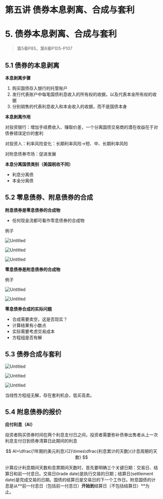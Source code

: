 # 第五讲 债券本息剥离、合成与套利

# 5. 债券本息剥离、合成与套利

> 第5章P85，第6章P105-P107
> 

## 5.1 债券的本息剥离

**本息剥离步骤**

1. 购买国债存入银行的托管账户
2. 发行代表账户中每笔国债利息收入的所有权的收据，以及代表本金所有权的收据
3. 分别销售的代表利息收入和本金收入的收据，而不是国债本身

**本息剥离作用**

对投资银行：增加手续费收入、赚取价差，一个分离国债交易商的潜在收益在于对债券错误定价的套利

对投资人：利率风险变化：长期利率风险→短、中、长期利率风险

对附息债券市场：促进发展

**本息分离国债类别（美国税收不同）**

- 利息分离债
- 本金分离债

## 5.2 零息债券、附息债券的合成

**附息债券是零息债券的合成物**

- 任何现金流都可看作零息债券的合成物

例子

![Untitled](%E7%AC%AC%E4%BA%94%E8%AE%B2%20%E5%80%BA%E5%88%B8%E6%9C%AC%E6%81%AF%E5%89%A5%E7%A6%BB%E3%80%81%E5%90%88%E6%88%90%E4%B8%8E%E5%A5%97%E5%88%A9%205fdf9f3c34be49a29f4be6b1e7399128/Untitled.png)

![Untitled](%E7%AC%AC%E4%BA%94%E8%AE%B2%20%E5%80%BA%E5%88%B8%E6%9C%AC%E6%81%AF%E5%89%A5%E7%A6%BB%E3%80%81%E5%90%88%E6%88%90%E4%B8%8E%E5%A5%97%E5%88%A9%205fdf9f3c34be49a29f4be6b1e7399128/Untitled%201.png)

![Untitled](%E7%AC%AC%E4%BA%94%E8%AE%B2%20%E5%80%BA%E5%88%B8%E6%9C%AC%E6%81%AF%E5%89%A5%E7%A6%BB%E3%80%81%E5%90%88%E6%88%90%E4%B8%8E%E5%A5%97%E5%88%A9%205fdf9f3c34be49a29f4be6b1e7399128/Untitled%202.png)

**零息债券是附息债券的合成物**

例子

![Untitled](%E7%AC%AC%E4%BA%94%E8%AE%B2%20%E5%80%BA%E5%88%B8%E6%9C%AC%E6%81%AF%E5%89%A5%E7%A6%BB%E3%80%81%E5%90%88%E6%88%90%E4%B8%8E%E5%A5%97%E5%88%A9%205fdf9f3c34be49a29f4be6b1e7399128/Untitled%203.png)

![Untitled](%E7%AC%AC%E4%BA%94%E8%AE%B2%20%E5%80%BA%E5%88%B8%E6%9C%AC%E6%81%AF%E5%89%A5%E7%A6%BB%E3%80%81%E5%90%88%E6%88%90%E4%B8%8E%E5%A5%97%E5%88%A9%205fdf9f3c34be49a29f4be6b1e7399128/Untitled%204.png)

**零息债券合成的实际问题**

- 合成需要卖空，这是否现实？
- 计算结果有小数点
- 实际需要考虑交易成本
- 方程组是否有解

## 5.3 债券合成与套利

![Untitled](%E7%AC%AC%E4%BA%94%E8%AE%B2%20%E5%80%BA%E5%88%B8%E6%9C%AC%E6%81%AF%E5%89%A5%E7%A6%BB%E3%80%81%E5%90%88%E6%88%90%E4%B8%8E%E5%A5%97%E5%88%A9%205fdf9f3c34be49a29f4be6b1e7399128/Untitled%205.png)

![Untitled](%E7%AC%AC%E4%BA%94%E8%AE%B2%20%E5%80%BA%E5%88%B8%E6%9C%AC%E6%81%AF%E5%89%A5%E7%A6%BB%E3%80%81%E5%90%88%E6%88%90%E4%B8%8E%E5%A5%97%E5%88%A9%205fdf9f3c34be49a29f4be6b1e7399128/Untitled%206.png)

![Untitled](%E7%AC%AC%E4%BA%94%E8%AE%B2%20%E5%80%BA%E5%88%B8%E6%9C%AC%E6%81%AF%E5%89%A5%E7%A6%BB%E3%80%81%E5%90%88%E6%88%90%E4%B8%8E%E5%A5%97%E5%88%A9%205fdf9f3c34be49a29f4be6b1e7399128/Untitled%207.png)

当线性方程组无解，存在套利机会，低买高卖。

## 5.4 附息债券的报价

**应付利息（AI）**

投资者购买债券时间在两个利息支付日之间，投资者需要弥补债券出售者从上一次利息支付日到债券清算日此期间的利息

$$
AI=\dfrac{1年期的美元利息}{2}\times\dfrac{利息累计的天数}{计息周期的天数}
$$

计算应计利息期间天数和息票期间天数时，首先要明确三个关键日期：交易日、结算日和前一付息日。交易日(trade date)是执行交易的日期；结算日(settlement date)是完成交易的日期。国债的结算日是交易日的下一个工作日。附息国债的计息是从**前一付息日（包括前一付息日）**开始到**结算日（不包括结算日）**为止。